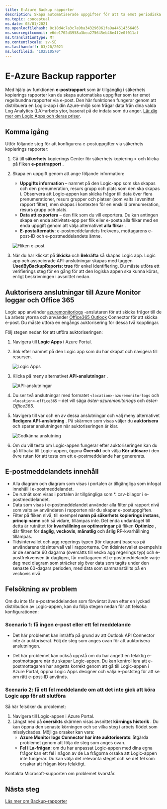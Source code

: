 ```yaml
---
title: E-Azure Backup rapporter
description: Skapa automatiserade uppgifter för att ta emot periodiska rapporter via e-post
ms.topic: conceptual
ms.date: 03/01/2021
ms.openlocfilehash: 8c18d4c7a3c7a9ba343296961fa9a44614366405
ms.sourcegitcommit: e6de1702d3958a3bea275645eb46e4f2e0f011af
ms.translationtype: MT
ms.contentlocale: sv-SE
ms.lasthandoff: 03/20/2021
ms.locfileid: "102510570"
---
```

# <a name="email-azure-backup-reports"></a>E-Azure Backup rapporter

Med hjälp av funktionen **e-postrapport** som är tillgänglig i säkerhets kopierings rapporter kan du skapa automatiska uppgifter som tar emot regelbundna rapporter via e-post. Den här funktionen fungerar genom att distribuera en Logic-app i din Azure-miljö som frågar data från dina valda Log Analytics (LA)-arbets ytor, baserat på de indata som du anger. [Lär dig mer om Logic Apps och deras priser](https://azure.microsoft.com/pricing/details/logic-apps/).

## <a name="getting-started"></a>Komma igång

Utför följande steg för att konfigurera e-postuppgifter via säkerhets kopierings rapporter:

1.  Gå till **säkerhets** kopierings Center för säkerhets kopiering  >   och klicka på fliken **e-postrapport** .
2.  Skapa en uppgift genom att ange följande information:
    * **Uppgifts information** – namnet på den Logic-app som ska skapas och den prenumeration, resurs grupp och plats som den ska skapas i. Observera att Logic-appen kan skicka frågor till data över flera prenumerationer, resurs grupper och platser (som valts i avsnittet rapport filter), men skapas i kontexten för en enskild prenumeration, resurs grupp och plats.
    * **Data att exportera** – den flik som du vill exportera. Du kan antingen skapa en enda aktivitets-app per flik eller e-posta alla flikar med en enda uppgift genom att välja alternativet **alla flikar** .
    * **E-postalternativ**: e-postmeddelandets frekvens, mottagarens e-post-ID och e-postmeddelandets ämne.

    ![Fliken e-post](./media/backup-azure-configure-backup-reports/email-tab.png)

3.  När du har klickat på **Skicka** och **Bekräfta** så skapas Logic app. Logic app och associerade API-anslutningar skapas med taggen **UsedByBackupReports: true** för enkel identifiering. Du måste utföra ett verifierings steg för en gång för att den logiska appen ska kunna köras, enligt beskrivningen i avsnittet nedan.

## <a name="authorize-connections-to-azure-monitor-logs-and-office-365"></a>Auktorisera anslutningar till Azure Monitor loggar och Office 365

Logic app använder [azuremonitorlogs](https://docs.microsoft.com/connectors/azuremonitorlogs/) -anslutaren för att skicka frågor till de La arbets ytorna och använder [Office365 Outlook](https://docs.microsoft.com/connectors/office365connector/) Connector för att skicka e-post. Du måste utföra en engångs auktorisering för dessa två kopplingar. 
 
Följ stegen nedan för att utföra auktoriseringen:

1.  Navigera till **Logic Apps** i Azure Portal.
2.  Sök efter namnet på den Logic app som du har skapat och navigera till resursen.

    ![Logic Apps](./media/backup-azure-configure-backup-reports/logic-apps.png)

3.  Klicka på meny alternativet **API-anslutningar** .

    ![API-anslutningar](./media/backup-azure-configure-backup-reports/api-connections.png)

4.  Du ser två anslutningar med formatet `<location>-azuremonitorlogs` och `<location>-office365` – det vill säga _öster-azuremonitorlogs_ och _öster-Office365_.
5.  Navigera till var och en av dessa anslutningar och välj meny alternativet **Redigera API-anslutning** . På skärmen som visas väljer du **auktorisera** och sparar anslutningen när auktoriseringen är klar.

    ![Godkänna anslutning](./media/backup-azure-configure-backup-reports/authorize-connections.png)

6.  Om du vill testa om Logic-appen fungerar efter auktoriseringen kan du gå tillbaka till Logic-appen, öppna **Översikt** och välja **Kör utlösare** i den övre rutan för att testa om ett e-postmeddelande har genererats.

## <a name="contents-of-the-email"></a>E-postmeddelandets innehåll

* Alla diagram och diagram som visas i portalen är tillgängliga som infogat innehåll i e-postmeddelandet.
* De rutnät som visas i portalen är tillgängliga som *. csv-bilagor i e-postmeddelandet.
* Data som visas i e-postmeddelandet använder alla filter på rapport nivå som valts av användaren i rapporten när du skapar e-postuppgiften.
* Filter på fliken nivå, till exempel **namn på säkerhets kopierings instans**, **princip namn** och så vidare, tillämpas inte. Det enda undantaget till detta är rutnätet för **kvarhållning av optimeringar** på fliken **Optimize** , där filtren för **daglig**, **veckovis**, **månatlig** och **årlig** RP-kvarhållning tillämpas.
* Tidsintervallet och agg regerings typen (för diagram) baseras på användarens tidsintervall val i rapporterna. Om tidsintervallet exempelvis är de senaste 60 dagarna (översätts till vecko agg regerings typ) och e-postfrekvensen är dagligen, får mottagaren ett e-postmeddelande varje dag med diagram som sträcker sig över data som tagits under den senaste 60-dagars perioden, med data som sammanställts på en veckovis nivå.

## <a name="troubleshooting-issues"></a>Felsökning av problem

Om du inte får e-postmeddelanden som förväntat även efter en lyckad distribution av Logic-appen, kan du följa stegen nedan för att felsöka konfigurationen:

### <a name="scenario-1-receiving-neither-a-successful-email-nor-an-error-email"></a>Scenario 1: få ingen e-post eller ett fel meddelande

* Det här problemet kan inträffa på grund av att Outlook API Connector inte är auktoriserat. Följ de steg som anges ovan för att auktorisera anslutningen.

* Det här problemet kan också uppstå om du har angett en felaktig e-postmottagare när du skapar Logic-appen. Du kan kontrol lera att e-postmottagaren har angetts korrekt genom att gå till Logic-appen i Azure Portal, öppna Logic Apps designer och välja e-poststeg för att se om rätt e-post-ID används.

### <a name="scenario-2-receiving-an-error-email-that-says-that-the-logic-app-failed-to-execute-to-completion"></a>Scenario 2: få ett fel meddelande om att det inte gick att köra Logic app för att slutföra

Så här felsöker du problemet:
1.  Navigera till Logic-appen i Azure Portal.
2.  Längst ned på **översikts** skärmen visas avsnittet **körnings historik** . Du kan öppna den senaste körningen och se vilka steg i arbets flödet som misslyckades. Möjliga orsaker kan vara:
    * **Azure Monitor logs Connector har inte auktoriserats**: åtgärda problemet genom att följa de steg som anges ovan.
    * **Fel i La-frågan**: om du har anpassat Logic-appen med dina egna frågor kan ett fel i någon av de La frågorna orsaka att Logic-appen inte fungerar. Du kan välja det relevanta steget och se det fel som orsakar att frågan körs felaktigt.

Kontakta Microsoft-supporten om problemet kvarstår.

## <a name="next-steps"></a>Nästa steg
[Läs mer om Backup-rapporter](https://docs.microsoft.com/azure/backup/configure-reports)
